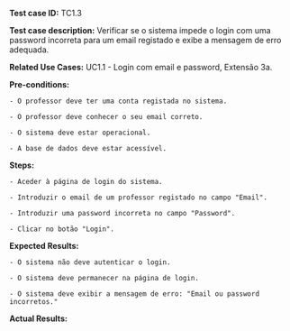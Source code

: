 **Test case ID:** TC1.3

**Test case description:** Verificar se o sistema impede o login com uma password incorreta para um email registado e exibe a mensagem de erro adequada.

**Related Use Cases:** UC1.1 - Login com email e password, Extensão 3a.

**Pre-conditions:**

    - O professor deve ter uma conta registada no sistema.

    - O professor deve conhecer o seu email correto.

    - O sistema deve estar operacional.

    - A base de dados deve estar acessível.

**Steps:**

    - Aceder à página de login do sistema.

    - Introduzir o email de um professor registado no campo "Email".

    - Introduzir uma password incorreta no campo "Password".

    - Clicar no botão "Login".

**Expected Results:**

    - O sistema não deve autenticar o login.

    - O sistema deve permanecer na página de login.

    - O sistema deve exibir a mensagem de erro: "Email ou password incorretos." 

**Actual Results:**